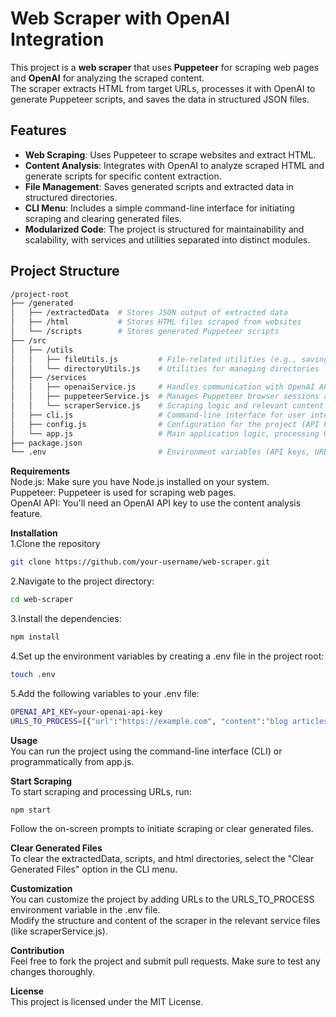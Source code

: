 # Web Scraper with OpenAI Integration

This project is a **web scraper** that uses **Puppeteer** for scraping web pages and **OpenAI** for analyzing the scraped content.  
The scraper extracts HTML from target URLs, processes it with OpenAI to generate Puppeteer scripts, and saves the data in structured JSON files.

## Features

- **Web Scraping**: Uses Puppeteer to scrape websites and extract HTML.
- **Content Analysis**: Integrates with OpenAI to analyze scraped HTML and generate scripts for specific content extraction.
- **File Management**: Saves generated scripts and extracted data in structured directories.
- **CLI Menu**: Includes a simple command-line interface for initiating scraping and clearing generated files.
- **Modularized Code**: The project is structured for maintainability and scalability, with services and utilities separated into distinct modules.

## Project Structure

```bash
/project-root
├── /generated
│   ├── /extractedData  # Stores JSON output of extracted data
│   ├── /html           # Stores HTML files scraped from websites
│   └── /scripts        # Stores generated Puppeteer scripts
├── /src
│   ├── /utils
│   │   ├── fileUtils.js         # File-related utilities (e.g., saving files, ensuring directories exist)
│   │   └── directoryUtils.js    # Utilities for managing directories
│   ├── /services
│   │   ├── openaiService.js     # Handles communication with OpenAI API
│   │   ├── puppeteerService.js  # Manages Puppeteer browser sessions and scraping logic
│   │   └── scraperService.js    # Scraping logic and relevant content checking
│   ├── cli.js                   # Command-line interface for user interactions
│   ├── config.js                # Configuration for the project (API keys, URLs to process)
│   └── app.js                   # Main application logic, processing URLs and orchestrating services
├── package.json
└── .env                         # Environment variables (API keys, URLs to process)

```
**Requirements**  
Node.js: Make sure you have Node.js installed on your system.  
Puppeteer: Puppeteer is used for scraping web pages.  
OpenAI API: You'll need an OpenAI API key to use the content analysis feature.  

**Installation**  
1.Clone the repository  
```bash
git clone https://github.com/your-username/web-scraper.git
```
2.Navigate to the project directory:  
```bash
cd web-scraper
```
3.Install the dependencies:  
```bash
npm install
```
4.Set up the environment variables by creating a .env file in the project root:  
```bash
touch .env
```
5.Add the following variables to your .env file:  
```bash
OPENAI_API_KEY=your-openai-api-key
URLS_TO_PROCESS=[{"url":"https://example.com", "content":"blog articles"}]
```

**Usage**  
You can run the project using the command-line interface (CLI) or programmatically from app.js.  

**Start Scraping**  
To start scraping and processing URLs, run:  
```bash
npm start
```
Follow the on-screen prompts to initiate scraping or clear generated files.  

**Clear Generated Files**  
To clear the extractedData, scripts, and html directories, select the "Clear Generated Files" option in the CLI menu.  

**Customization**  
You can customize the project by adding URLs to the URLS_TO_PROCESS environment variable in the .env file.  
Modify the structure and content of the scraper in the relevant service files (like scraperService.js).

**Contribution**  
Feel free to fork the project and submit pull requests. Make sure to test any changes thoroughly.  

**License**  
This project is licensed under the MIT License.  
